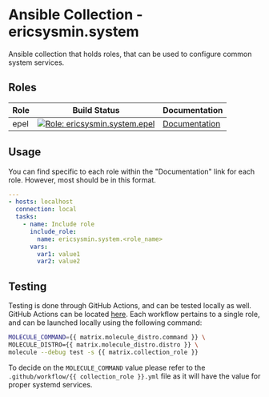 # Ansible Collection - ericsysmin.system

Ansible collection that holds roles, that can be used to configure common system services.

## Roles

| Role      | Build Status                                                                                                                                                                                                                                                        | Documentation                                                                                          |
| --------- | ------------------------------------------------------------------------------------------------------------------------------------------------------------------------------------------------------------------------------------------------------------------- | ------------------------------------------------------------------------------------------------------ |
| epel      | [![Role: ericsysmin.system.epel](https://github.com/ericsysmin/ansible-collection-system/workflows/ericsysmin.system.epel/badge.svg)](https://github.com/ericsysmin/ansible-collection-system/actions?query=workflow%3A%22ericsysmin.system.epel%22)                | [Documentation](https://github.com/ericsysmin/ansible-collection-system/blob/master/docs/epel.md)      |

## Usage

You can find specific to each role within the "Documentation" link for each role. However, most should be in this format.

```yaml
---
- hosts: localhost
  connection: local
  tasks:
    - name: Include role
      include_role:
        name: ericsysmin.system.<role_name>
      vars:
        var1: value1
        var2: value2
```

## Testing

Testing is done through GitHub Actions, and can be tested locally as well. GitHub Actions can be located [here](https://github.com/ericsysmin/ansible-collection-system/actions).
Each workflow pertains to a single role, and can be launched locally using the following command:

```bash
MOLECULE_COMMAND={{ matrix.molecule_distro.command }} \
MOLECULE_DISTRO={{ matrix.molecule_distro.distro }} \
molecule --debug test -s {{ matrix.collection_role }}
```

To decide on the `MOLECULE_COMMAND` value please refer to the `.github/workflow/{{ collection_role }}.yml` file as it will have the value for proper systemd services.
